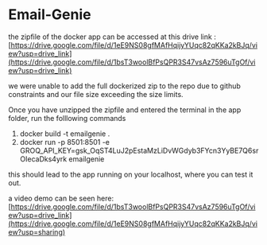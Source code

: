 # Email-Genie

the zipfile of the docker app can be accessed at this drive link : [https://drive.google.com/file/d/1eE9NS08gfMAfHqijyYUqc82qKKa2kBJq/view?usp=drive_link](https://drive.google.com/file/d/1bsT3woolBfPsQPR3S47vsAz7596uTgOf/view?usp=drive_link)

we were unable to add the full dockerized zip to the repo due to github constraints and our file size exceeding the size limits. 

Once you have unzipped the zipfile and entered the terminal in the app folder, run the folllowing commands
1. docker build -t emailgenie .
2. docker run -p 8501:8501 -e GROQ_API_KEY=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 emailgenie

this should lead to the app running on your localhost, where you can test it out.

a video demo can be seen here: [https://drive.google.com/file/d/1bsT3woolBfPsQPR3S47vsAz7596uTgOf/view?usp=drive_link](https://drive.google.com/file/d/1eE9NS08gfMAfHqijyYUqc82qKKa2kBJq/view?usp=sharing)
